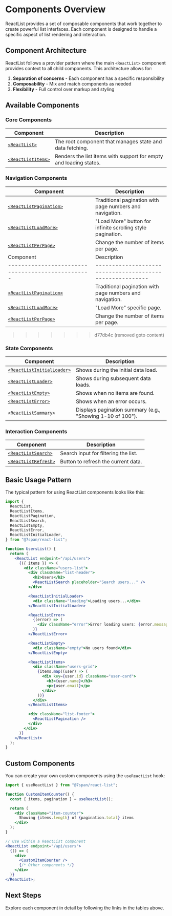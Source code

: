 # Components Overview

ReactList provides a set of composable components that work together to create powerful list interfaces. Each component is designed to handle a specific aspect of list rendering and interaction.

## Component Architecture

ReactList follows a provider pattern where the main `<ReactList>` component provides context to all child components. This architecture allows for:

1. **Separation of concerns** - Each component has a specific responsibility
2. **Composability** - Mix and match components as needed
3. **Flexibility** - Full control over markup and styling

## Available Components

### Core Components

| Component                               | Description                                                       |
| --------------------------------------- | ----------------------------------------------------------------- |
| [`<ReactList>`](/components/react-list) | The root component that manages state and data fetching.          |
| [`<ReactListItems>`](/components/items) | Renders the list items with support for empty and loading states. |

### Navigation Components

| Component                                         | Description                                                 |
| ------------------------------------------------- | ----------------------------------------------------------- |
| [`<ReactListPagination>`](/components/pagination) | Traditional pagination with page numbers and navigation.    |
| [`<ReactListLoadMore>`](/components/load-more)    | "Load More" button for infinite scrolling style pagination. |
| [`<ReactListPerPage>`](/components/per-page)      | Change the number of items per page.                        |
| Component                                         | Description                                                 |
| ------------------------------------------------- | --------------------------------------------------------    |
| [`<ReactListPagination>`](/components/pagination) | Traditional pagination with page numbers and navigation.    |
| [`<ReactListLoadMore>`](/components/load-more)    | "Load More" specific page.                                  |
| [`<ReactListPerPage>`](/components/per-page)      | Change the number of items per page.                        |

> > > > > > > d77db4c (removed goto content)

### State Components

| Component                                                | Description                                                |
| -------------------------------------------------------- | ---------------------------------------------------------- |
| [`<ReactListInitialLoader>`](/components/initial-loader) | Shows during the initial data load.                        |
| [`<ReactListLoader>`](/components/loader)                | Shows during subsequent data loads.                        |
| [`<ReactListEmpty>`](/components/empty)                  | Shows when no items are found.                             |
| [`<ReactListError>`](/components/error)                  | Shows when an error occurs.                                |
| [`<ReactListSummary>`](/components/summary)              | Displays pagination summary (e.g., "Showing 1-10 of 100"). |

### Interaction Components

| Component                                   | Description                          |
| ------------------------------------------- | ------------------------------------ |
| [`<ReactListSearch>`](/components/search)   | Search input for filtering the list. |
| [`<ReactListRefresh>`](/components/refresh) | Button to refresh the current data.  |

## Basic Usage Pattern

The typical pattern for using ReactList components looks like this:

```jsx
import {
  ReactList,
  ReactListItems,
  ReactListPagination,
  ReactListSearch,
  ReactListEmpty,
  ReactListError,
  ReactListInitialLoader,
} from "@7span/react-list";

function UsersList() {
  return (
    <ReactList endpoint="/api/users">
      {({ items }) => (
        <div className="users-list">
          <div className="list-header">
            <h2>Users</h2>
            <ReactListSearch placeholder="Search users..." />
          </div>

          <ReactListInitialLoader>
            <div className="loading">Loading users...</div>
          </ReactListInitialLoader>

          <ReactListError>
            {(error) => (
              <div className="error">Error loading users: {error.message}</div>
            )}
          </ReactListError>

          <ReactListEmpty>
            <div className="empty">No users found</div>
          </ReactListEmpty>

          <ReactListItems>
            <div className="users-grid">
              {items.map((user) => (
                <div key={user.id} className="user-card">
                  <h3>{user.name}</h3>
                  <p>{user.email}</p>
                </div>
              ))}
            </div>
          </ReactListItems>

          <div className="list-footer">
            <ReactListPagination />
          </div>
        </div>
      )}
    </ReactList>
  );
}
```

## Custom Components

You can create your own custom components using the `useReactList` hook:

```jsx
import { useReactList } from "@7span/react-list";

function CustomItemCounter() {
  const { items, pagination } = useReactList();

  return (
    <div className="item-counter">
      Showing {items.length} of {pagination.total} items
    </div>
  );
}

// Use within a ReactList component
<ReactList endpoint="/api/users">
  {() => (
    <div>
      <CustomItemCounter />
      {/* Other components */}
    </div>
  )}
</ReactList>;
```

## Next Steps

Explore each component in detail by following the links in the tables above.
